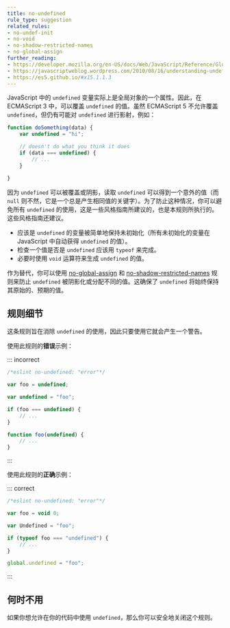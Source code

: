 ```yaml
---
title: no-undefined
rule_type: suggestion
related_rules:
- no-undef-init
- no-void
- no-shadow-restricted-names
- no-global-assign
further_reading:
- https://developer.mozilla.org/en-US/docs/Web/JavaScript/Reference/Global_Objects/undefined
- https://javascriptweblog.wordpress.com/2010/08/16/understanding-undefined-and-preventing-referenceerrors/
- https://es5.github.io/#x15.1.1.3
---
```


JavaScript 中的 `undefined` 变量实际上是全局对象的一个属性。因此，在 ECMAScript 3 中，可以覆盖 `undefined` 的值。虽然 ECMAScript 5 不允许覆盖 `undefined`，但仍有可能对 `undefined` 进行影射，例如：

```js
function doSomething(data) {
    var undefined = "hi";

    // doesn't do what you think it does
    if (data === undefined) {
        // ...
    }

}
```

因为 `undefined` 可以被覆盖或阴影，读取 `undefined` 可以得到一个意外的值（而 `null` 则不然，它是一个总是产生相同值的关键字）。为了防止这种情况，你可以避免所有 `undefined` 的使用，这是一些风格指南所建议的，也是本规则所执行的。这些风格指南还建议。

* 应该是 `undefined` 的变量被简单地保持未初始化（所有未初始化的变量在 JavaScript 中自动获得 `undefined` 的值）。
* 检查一个值是否是 `undefined` 应该用 `typeof` 来完成。
* 必要时使用 `void` 运算符来生成 `undefined` 的值。

作为替代，你可以使用 [no-global-assign](no-global-assign) 和 [no-shadow-restricted-names](no-shadow-restricted-names) 规则来防止 `undefined` 被阴影化或分配不同的值。这确保了 `undefined` 将始终保持其原始的、预期的值。

## 规则细节

这条规则旨在消除 `undefined` 的使用，因此只要使用它就会产生一个警告。

使用此规则的**错误**示例：

::: incorrect

```js
/*eslint no-undefined: "error"*/

var foo = undefined;

var undefined = "foo";

if (foo === undefined) {
    // ...
}

function foo(undefined) {
    // ...
}
```

:::

使用此规则的**正确**示例：

::: correct

```js
/*eslint no-undefined: "error"*/

var foo = void 0;

var Undefined = "foo";

if (typeof foo === "undefined") {
    // ...
}

global.undefined = "foo";
```

:::

## 何时不用

如果你想允许在你的代码中使用 `undefined`，那么你可以安全地关闭这个规则。
